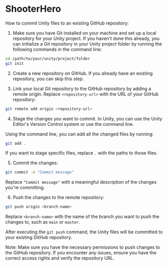 # ShooterHero

How to commit Unity files to an existing GitHub repository:

1. Make sure you have Git installed on your machine and set up a local repository for your Unity project. If you haven't done this already, you can initialize a Git repository in your Unity project folder by running the following commands in the command line:

```bash
cd /path/to/your/unity/project/folder
git init
```

2. Create a new repository on GitHub. If you already have an existing repository, you can skip this step.

3. Link your local Git repository to the GitHub repository by adding a remote origin. Replace `<repository-url>` with the URL of your GitHub repository:

```bash
git remote add origin <repository-url>
```

4. Stage the changes you want to commit. In Unity, you can use the Unity Editor's Version Control system or use the command line.

Using the command line, you can add all the changed files by running:

```bash
git add .
```

If you want to stage specific files, replace `.` with the paths to those files.

5. Commit the changes:

```bash
git commit -m "Commit message"
```

Replace `"Commit message"` with a meaningful description of the changes you're committing.

6. Push the changes to the remote repository:

```bash
git push origin <branch-name>
```

Replace `<branch-name>` with the name of the branch you want to push the changes to, such as `main` or `master`.

After executing the `git push` command, the Unity files will be committed to your existing GitHub repository.

Note: Make sure you have the necessary permissions to push changes to the GitHub repository. If you encounter any issues, ensure you have the correct access rights and verify the repository URL.
